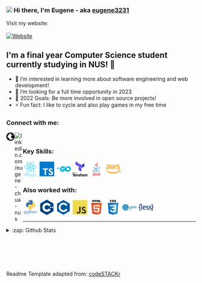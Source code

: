 ### <img src="https://emojis.slackmojis.com/emojis/images/1531849430/4246/blob-sunglasses.gif?1531849430" width="30"/> Hi there, I'm Eugene - aka [eugene3231][website]

Visit my website:
<br/><br/>
[![Website](https://img.shields.io/website?label=eugene3231.netlify.app&style=for-the-badge&url=https%3A%2F%2Feugene3231.netlify.app)](https://eugene3231.netlify.app)

## I'm a final year Computer Science student currently studying in NUS! 👋

- 🔭 I’m interested in learning more about software engineering and web development! 
- 👯 I’m looking for a full time opportunity in 2023
- 🥅 2022 Goals: Be more involved in open source projects! 
- ⚡ Fun fact: I like to cycle and also play games in my free time

### Connect with me:

[<img align="left" alt="eugene3231.netlify.app" width="22px" src="https://raw.githubusercontent.com/iconic/open-iconic/master/svg/globe.svg" />][website]
[<img align="left" alt="linkedin.com/eugene-chua-nus" width="22px" src="https://cdn.jsdelivr.net/npm/simple-icons@v3/icons/linkedin.svg" />][linkedin]

<br />


### Key Skills:
<p align="left">
  
<img alt="react" src="https://raw.githubusercontent.com/devicons/devicon/master/icons/react/react-original-wordmark.svg"  width="40" height="40"/>
<img alt="typescript" src="https://raw.githubusercontent.com/devicons/devicon/master/icons/typescript/typescript-original.svg"  width="40" height="40"/>
<img alt="go" src="https://raw.githubusercontent.com/devicons/devicon/master/icons/go/go-original-wordmark.svg"  width="40" height="40"/>
<img alt="terraform" src="https://raw.githubusercontent.com/devicons/devicon/master/icons/terraform/terraform-original-wordmark.svg"  width="40" height="40"/>
<img alt="java" src="https://raw.githubusercontent.com/devicons/devicon/master/icons/java/java-original-wordmark.svg"  width="40" height="40"/>
<img alt="aws" src="https://raw.githubusercontent.com/devicons/devicon/master/icons/amazonwebservices/amazonwebservices-plain-wordmark.svg"  width="40" height="40"/>

### Also worked with:
<p align="left">
  
<img alt="python" src="https://raw.githubusercontent.com/devicons/devicon/master/icons/python/python-original-wordmark.svg"  width="40" height="40"/>
<img alt="cplusplus"src="https://raw.githubusercontent.com/devicons/devicon/master/icons/cplusplus/cplusplus-plain.svg" width="40" height="40"/>
<img alt="c" src="https://raw.githubusercontent.com/devicons/devicon/master/icons/c/c-plain.svg"  width="40" height="40"/>
<img alt="javascript" src="https://raw.githubusercontent.com/devicons/devicon/master/icons/javascript/javascript-original.svg"  width="40" height="40"/>
<img alt="html5" src="https://raw.githubusercontent.com/devicons/devicon/master//icons/html5/html5-original-wordmark.svg"  width="40" height="40"/>
<img alt="css3" src="https://raw.githubusercontent.com/devicons/devicon/master/icons/css3/css3-original-wordmark.svg"  width="40" height="40"/>
<img alt="yarn" src="https://raw.githubusercontent.com/devicons/devicon/master/icons/yarn/yarn-original-wordmark.svg"  width="40" height="40"/>
<img alt="less" src="https://raw.githubusercontent.com/devicons/devicon/master/icons/less/less-plain-wordmark.svg"  width="40" height="40"/>


</p>

---

<details>
  <summary>:zap: Github Stats</summary>
  <img alt="Eugene's Github Stats" src="https://github-readme-stats.vercel.app/api?username=eugene3231" />
</details>

</br>
</br>
</br>
</br>
</br>

Readme Template adapted from: [codeSTACKr](https://github.com/codeSTACKr)

[website]: https://eugene3231.netlify.app
[linkedin]: https://linkedin.com/in/eugene-chua-nus
